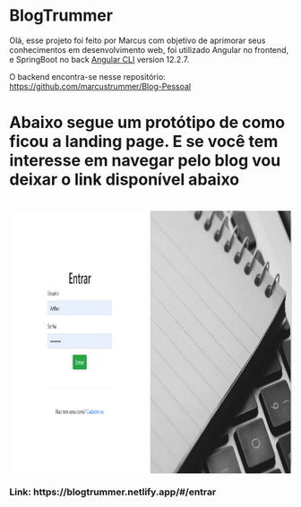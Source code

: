 # BlogTrummer

Olá, esse projeto foi feito por Marcus com objetivo de aprimorar seus conhecimentos em desenvolvimento web, foi utilizado Angular no frontend, e SpringBoot no back [Angular CLI](https://github.com/angular/angular-cli) version 12.2.7.

O backend encontra-se nesse repositório:
https://github.com/marcustrummer/Blog-Pessoal
<h1>Abaixo segue um protótipo de como ficou a landing page.
  E se você tem interesse em navegar pelo blog vou deixar o link disponível abaixo<h1/>
<img class="d-flex justify-content-center" align="center" alt="Artur-Android" height="469" width=" 950" src="https://github.com/marcustrummer/Frontend-blogPessoal/blob/main/src/assets/img/LandingPage.png" >
  
<h3>Link: https://blogtrummer.netlify.app/#/entrar</h3>
